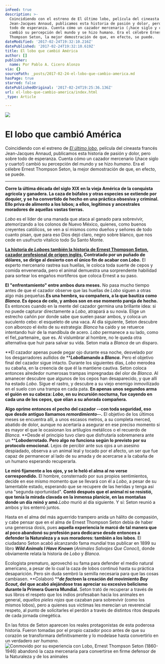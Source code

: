 ```yaml
---
inFeed: true
description: >-
  Coincidiendo con el estreno de El último lobo, película del cineasta francés
  Jean-Jacques Annaud, publicamos esta historia de pasión y dolor, pero sobre
  todo de esperanza. Cuenta cómo un cazador mercenario (¡hace siglo y cuarto!)
  cambió su percepción del mundo y se hizo humano. Era el célebre Ernest
  Thompson Seton, la mejor demostración de que, en efecto, se puede.
dateModified: '2017-02-24T19:32:10.216Z'
datePublished: '2017-02-24T19:32:10.619Z'
title: El lobo que cambió América
author: []
publisher:
  name: Por Pablo A. Cicero Alonzo
via: {}
sourcePath: _posts/2017-02-24-el-lobo-que-cambio-america.md
hasPage: true
starred: false
datePublishedOriginal: '2017-02-24T19:25:36.136Z'
url: el-lobo-que-cambio-america/index.html
_type: Article

---
```

![](https://the-grid-user-content.s3-us-west-2.amazonaws.com/71a8a016-5905-4011-9131-36203491aa4b.gif)

# **El lobo que cambió América**

Coincidiendo con el estreno de _[El último lobo][0]_, película del cineasta francés Jean-Jacques Annaud, publicamos esta historia de pasión y dolor, pero sobre todo de esperanza. Cuenta cómo un cazador mercenario (¡hace siglo y cuarto!) cambió su percepción del mundo y se hizo _humano_. Era el célebre Ernest Thompson Seton, la mejor demostración de que, en efecto, se puede.

---

**Corre la última década del siglo XIX en la vieja América de la conquista agrícola y ganadera. La caza de búfalos y otras especies se extiende por doquier, y se ha convertido de hecho en una práctica obsesiva y criminal. Ello priva de alimento a los lobos; a ellos, legítimos y ancestrales moradores de aquellas vastas tierras.**

_Lobo_ es el líder de una manada que ataca al ganado para sobrevivir, atemorizando a los colonos de Nuevo México, quienes, como buenos creyentes católicos, se ven a sí mismos como dueños y señores de todo cuanto pisan, que para eso Dios dejó claro, negro sobre blanco, que nos cede en usufructo vitalicio todo Su Santo Monte.

**[La historia de ][1]**_**[Lobo][1]**_**[es también la historia de Ernest Thompson Seton, cazador profesional de origen inglés.][1] Contratado por un puñado de dólares, se dirige al desierto con el único fin de acabar con **_**Lobo**_**.** El experto mercenario rastrea sus huellas, le coloca toda suerte de cepos y comida envenenada, pero el animal demuestra una sorprendente habilidad para sortear los engaños mortíferos que coloca Ernest a su paso.

**El "enfrentamiento" entre ambos dura meses.** No pasa mucho tiempo antes de que el cazador observe que las huellas de _Lobo_ siguen a otras algo más pequeñas.**Es una hembra, su compañera, a la que bautiza como **_**Blanca**_**. Es época de celo, y ambos son en ese momento pareja de hecho.** Es entonces cuando en la mente del cazador germina una brillante idea: si no puede capturar directamente a _Lobo_, atrapará a su novia. Elige un estrecho cañón por donde sabe que suelen pasar ambos, y coloca un suculento cebo: el esqueleto de una vaca. Al día siguiente, Seton descubre con alborozo el éxito de su estrategia: _Blanca_ ha caído y se retuerce intentando huir de la mandíbula de acero. _Lobo_ permanece a su lado, como el fiel_partenaire_ que es. Al vislumbrar al hombre, no le queda otra alternativa que huir para salvar su vida. Seton mata a _Blanca_ de un disparo.

**El cazador apenas puede pegar ojo durante esa noche, desvelado por los desgarradores aullidos de **_**Lobo**_**llamando a **_**Blanca**_**.** Pero el objetivo final del cazador sigue intacto. Durante los siguientes días, _Lobo_ merodea su cabaña, en la creencia de que él la mantiene cautiva. Seton coloca entonces alrededor numerosas trampas impregnadas del olor de _Blanca_. Al amanecer descubre que algunos de los cepos han desaparecido, y que allí ha estado _Lobo_. Sigue el rastro, y descubre a su viejo enemigo inmovilizado en el suelo con una trampa en cada pata. **En apenas unos segundos arma el guión en su cabeza: **_**Lobo**_**, en su incursión nocturna, fue cayendo en cada una de los cepos, que olían a su añorada compañera.**

**Algo oprime entonces el pecho del cazador --con toda seguridad, eso que desde antiguo llamamos **_**remordimiento**_**--.** El objetivo de los últimos meses se encuentra allí, a unos escasos metros, a su completa merced, abatido de dolor, aunque no acertaría a asegurar en ese preciso momento si es mayor el que le ocasionan los artilugios metálicos o el recuerdo de _Blanca_. **Desde el principio tuvo claro que disfrutaría sobremanera ante un **_**Lobo**_**derrotado. Pero algo no funciona según lo previsto por su protocolo emocional.** Lejos de percibir ante sus ojos a un asesino despiadado, observa a un animal leal y tocado por el afecto, un ser que fue capaz de permanecer al lado de su amada y de acercarse a la cabaña de un humano esperando recuperarla.

**Le miró fijamente a los ojos, y se le heló el alma al no verse correspondido.** El hombre, consternado por sus propios sentimientos, decide en ese mismo momento que se llevará con él a _Lobo_, a pesar de su lamentable estado, esperando que se recupere de las heridas y tenga así una "segunda oportunidad". **Contó después que el animal ni se resistió, que tenía la mirada clavada en la inmensa planicie, en las montañas donde un día reinó y amó.**_Lobo_ murió al día siguiente. Y sí: Seton reunió a ambos y los enterró juntos.

Hasta en el alma del más aguerrido trampero anida un hálito de compasión, y cabe pensar que en el alma de Ernest Thompson Seton debía de haber una generosa dosis, pues **aquella experiencia le marcó de tal manera que al poco abandonó su profesión para dedicarse desde entonces a defender la Naturaleza y a sus moradores: también a los lobos**. El ciudadano Seton acabó alcanzando fama mundial tras publicar en 1899 su libro _**Wild Animals I Have Known**_ (_Animales Salvajes Que Conocí_), donde obviamente relata la historia de _Lobo_ y _Blanca_.

Ecologista prematuro, aprovechó su fama para defender el medio natural americano, a pesar de lo cual la caza de lobos continuó hasta su práctica desaparición. Pero sin duda sembró la semilla necesaria para que las cosas cambiasen. **Colaboró **_**de facto**_**en la creación del movimiento **_**Boy Scout**_**, del que acabó alejándose tras apreciar su excesivo belicismo durante la Primera Guerra Mundial.** Seton trató de recuperar a través de sus libros el respeto que los indios profesaban hacia los animales en general, _aquellos pieles rojas_ que cazaban para sobrevivir (como los mismos lobos), pero a quienes sus víctimas les merecían un reverencial respeto, al punto de solicitarles el perdón a través de distintos ritos después de cada jornada cinegética.

En las fotos de Seton aparecen los reales protagonistas de esta poderosa historia. Fueron tomadas por el propio cazador poco antes de que su corazón se transformara definitivamente y lo modelase hasta convertirlo en un verdadero _ser humano_.
![Conmovido por su experiencia con Lobo, Ernest Thompson Seton (1860-1946) abandonó la caza mercenaria para convertirse en firme defensor de la Naturaleza y de los animales](https://the-grid-user-content.s3-us-west-2.amazonaws.com/b90ab5cb-12b8-461b-ad89-4bdd969738e2.jpg)

[0]: https://www.google.es/search?q=wolf+totem+annaud&safe=off&tbm=isch&tbo=u&source=univ&sa=X&ei=5zQtVYicFoG5OPOtgaAN&ved=0CDoQsAQ&biw=1080&bih=531
[1]: http://www.youtube.com/watch?v=pyFFl96Q08Y